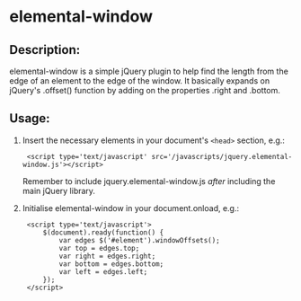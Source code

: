 # elemental-window

## Description:
elemental-window is a simple jQuery plugin to help find the length from the edge of an element to the edge of the window.
It basically expands on jQuery's .offset() function by adding on the properties .right and .bottom.

## Usage:
1. Insert the necessary elements in your document's `<head>` section, e.g.:
   
        <script type='text/javascript' src='/javascripts/jquery.elemental-window.js'></script>

   Remember to include jquery.elemental-window.js *after* including the main jQuery library.

2. Initialise elemental-window in your document.onload, e.g.:

        <script type='text/javascript'>
            $(document).ready(function() {
                var edges $('#element').windowOffsets();
                var top = edges.top;
                var right = edges.right;
                var bottom = edges.bottom;
                var left = edges.left;
            });
        </script>
